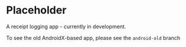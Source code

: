 # Placeholder

A receipt logging app - currently in development.

To see the old AndroidX-based app, please see the `android-old` branch
